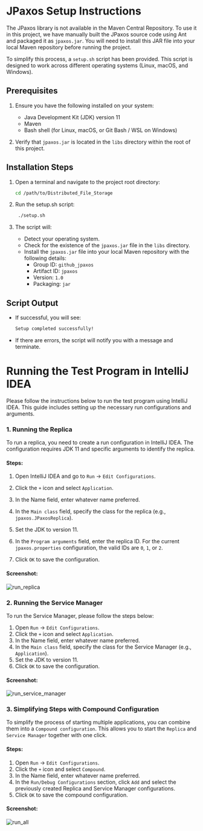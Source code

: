 # JPaxos Setup Instructions

The JPaxos library is not available in the Maven Central Repository. To use it in this project, we have manually built 
the JPaxos source code using Ant and packaged it as `jpaxos.jar`. You will need to install this JAR file into your local 
Maven repository before running the project.

To simplify this process, a `setup.sh` script has been provided. This script is designed to work across 
different operating systems (Linux, macOS, and Windows).

## Prerequisites

1. Ensure you have the following installed on your system:
    - Java Development Kit (JDK) version 11
    - Maven
    - Bash shell (for Linux, macOS, or Git Bash / WSL on Windows)

2. Verify that `jpaxos.jar` is located in the `libs` directory within the root of this project.

## Installation Steps

1. Open a terminal and navigate to the project root directory:
   ```bash
   cd /path/to/Distributed_File_Storage
   
2. Run the setup.sh script:
   ```bash
    ./setup.sh
   ```

3. The script will:
   - Detect your operating system.
   - Check for the existence of the ```jpaxos.jar``` file in the ```libs``` directory.
   - Install the ```jpaxos.jar``` file into your local Maven repository with the following details:
     - Group ID: ```github_jpaxos```
     - Artifact ID: ```jpaxos```
     - Version: ```1.0```
     - Packaging: ```jar```

## Script Output
- If successful, you will see:
    ```cmd
    Setup completed successfully!
    ```
- If there are errors, the script will notify you with a message and terminate.

# Running the Test Program in IntelliJ IDEA
Please follow the instructions below to run the test program using IntelliJ IDEA. This guide includes setting up the 
necessary run configurations and arguments.

### 1. Running the Replica
To run a replica, you need to create a run configuration in IntelliJ IDEA. The configuration requires JDK 11 and 
specific arguments to identify the replica.

#### Steps:
1. Open IntelliJ IDEA and go to ```Run``` -> ```Edit Configurations```.

2. Click the ```+``` icon and select ```Application```.

3. In the Name field, enter whatever name preferred.

4. In the ```Main class``` field, specify the class for the replica (e.g., ```jpaxos.JPaxosReplica```).

5. Set the JDK to version 11.

6. In the ```Program arguments``` field, enter the replica ID. For the current ```jpaxos.properties``` configuration, 
the valid IDs are ```0```, ```1```, or ```2```.

7. Click ```OK``` to save the configuration.

#### Screenshot:
![run_replica](https://imgur.com/a/FLtCJlx)

### 2. Running the Service Manager
To run the Service Manager, please follow the steps below:

1. Open ```Run``` -> ```Edit Configurations```.
2. Click the ```+``` icon and select ```Application```.
3. In the Name field, enter whatever name preferred.
4. In the ```Main class``` field, specify the class for the Service Manager (e.g., ```Application```).
5. Set the JDK to version 11.
6. Click ```OK``` to save the configuration.

#### Screenshot:
![run_service_manager](https://imgur.com/a/vJhZu1A)

### 3. Simplifying Steps with Compound Configuration
To simplify the process of starting multiple applications, you can combine them into a ```Compound configuration```. 
This allows you to start the ```Replica``` and ```Service Manager``` together with one click.

#### Steps:

1. Open ```Run``` -> ```Edit Configurations```.
2. Click the ```+``` icon and select ```Compound```.
3. In the Name field, enter whatever name preferred.
4. In the ```Run/Debug Configurations``` section, click ```Add``` and select the previously created Replica and 
Service Manager configurations.
5. Click ```OK``` to save the compound configuration.

#### Screenshot:
![run_all](https://i.postimg.cc/W33n5Ffp/start-all.png)
